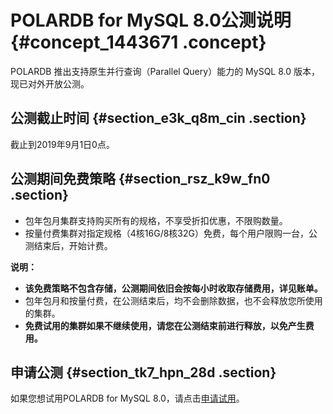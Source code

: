 # POLARDB for MySQL 8.0公测说明 {#concept_1443671 .concept}

POLARDB 推出支持原生并行查询（Parallel Query）能力的 MySQL 8.0 版本，现已对外开放公测。

## 公测截止时间 {#section_e3k_q8m_cin .section}

截止到2019年9月1日0点。

## 公测期间免费策略 {#section_rsz_k9w_fn0 .section}

-   包年包月集群支持购买所有的规格，不享受折扣优惠，不限购数量。
-   按量付费集群对指定规格（4核16G/8核32G）免费，每个用户限购一台，公测结束后，开始计费。

**说明：** 

-   **该免费策略不包含存储，公测期间依旧会按每小时收取存储费用，详见账单。**
-   包年包月和按量付费，在公测结束后，均不会删除数据，也不会释放您所使用的集群。
-   **免费试用的集群如果不继续使用，请您在公测结束前进行释放，以免产生费用。**

## 申请公测 {#section_tk7_hpn_28d .section}

如果您想试用POLARDB for MySQL 8.0，请点击[申请试用](https://page.aliyun.com/form/act951838896/index.htm?spm=5176.8297428.101.1.74ea7677KeSF3o)。

